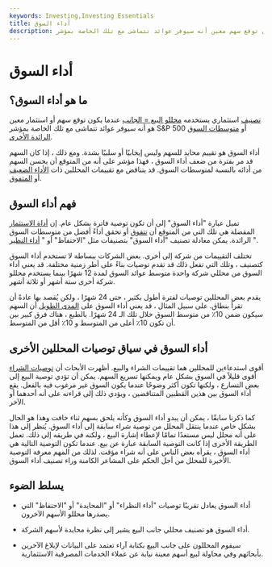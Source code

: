 ```yaml
---
keywords: Investing,Investing Essentials
title: أداء السوق
description: أداء السوق هو تصنيف استثماري يستخدمه المحللون عندما يكون توقع سهم معين أنه سيوفر عوائد تتماشى مع تلك الخاصة بمؤشر S &amp; amp؛ P 500 أو متوسطات السوق الرائدة الأخرى.
---
```


# أداء السوق
## ما هو أداء السوق؟

[تصنيف](/rating) استثماري يستخدمه [محللو البيع = الجانب](/analyst) عندما يكون توقع سهم أو استثمار معين هو أنه سيوفر عوائد تتماشى مع تلك الخاصة بمؤشر S&P 500 أو [متوسطات السوق الرائدة الأخرى](/marketaverage).

أداء السوق هو تقييم محايد للسهم وليس إيجابيًا أو سلبيًا بشدة. ومع ذلك ، إذا كان السهم قد مر بفترة من ضعف أداء السوق ، فهذا مؤشر على أنه من المتوقع أن يحسن السهم من أدائه بالنسبة لمتوسطات السوق. قد يتناقض مع تقييمات المحللين ذات [الأداء الضعيف](/underperform) أو [المتفوق](/outperform).

## فهم أداء السوق

تميل عبارة "أداء السوق" إلى أن تكون توصية فاترة بشكل عام. إن [أداة الاستثمار](/investmentvehicle) المفضلة هي تلك التي من المتوقع أن [تتفوق](/outperform) أو تحقق أداءً أفضل من متوسطات السوق الرائدة. يمكن معادلة تصنيف "أداء السوق" بتصنيفات مثل "الاحتفاظ" أو " [أداء النظير](/peer_perform) ".

تختلف التقييمات من شركة إلى أخرى. بعض الشركات ببساطة لا تستخدم أداء السوق كتصنيف ، وتلك التي تفعل ذلك قد تقدم توصيات بناءً على أطر زمنية مختلفة. قد يعني أداء السوق من محللي شركة واحدة متوسط عوائد السوق لمدة 12 شهرًا بينما يستخدم محللو شركة أخرى ستة أشهر أو ثلاثة أشهر.

يقدم بعض المحللين توصيات لفترة أطول بكثير ، حتى 24 شهرًا ، ولكن يُقصد بها عادةً أن تقرأ بنطاق. على سبيل المثال ، قد يعني أداء السوق على [المدى الطويل](/longterm) أن السهم سيكون ضمن 10٪ من متوسط السوق خلال تلك الـ 24 شهرًا. بالطبع ، هناك فرق كبير بين أن تكون 10٪ أعلى من المتوسط و 10٪ أقل من المتوسط.

## أداء السوق في سياق توصيات المحللين الأخرى

أقوى استدعاءين للمحللين هما تقييمات الشراء والبيع. أظهرت الأبحاث أن [توصيات الشراء](/buy) أقوى قليلاً في السوق بشكل عام ويمكنها تسريع السهم. يمكن أن تؤدي توصية البيع إلى بعض التسارع ، ولكنها تكون أكثر وضوحًا عندما يكون السوق غير مرغوب فيه بالفعل. يقع أداء السوق بين هذين القطبين المتناقضين ، ويؤدي ذلك إلى قراءته على أنه أحدهما أو الآخر.

كما ذكرنا سابقًا ، يمكن أن يبدو أداء السوق وكأنه يلحق بسهم ثناء خافت وهذا هو الحال بشكل خاص عندما ينتقل المحلل من توصية شراء سابقة إلى أداء السوق. يُنظر إلى هذا على أنه محلل ليس مستعدًا تمامًا لإعطاء إشارة البيع ، ولكنه في طريقه إلى ذلك. تعمل الطريقة الأخرى إذا كانت التوصية السابقة عبارة عن بيع. عندما تكون التوصية التالية هي أداء السوق ، يقرأه بعض الناس على أنه شراء مؤقت. لذلك من المهم معرفة التوصية الأخيرة للمحلل من أجل الحكم على المشاعر الكامنة وراء تصنيف أداء السوق.

## يسلط الضوء

- أداء السوق يعادل تقريبًا توصيات "أداء النظراء" أو "المحايدة" أو "الاحتفاظ" التي يصدرها محللو الأسهم الآخرون.

- أداء السوق هو تصنيف محللي جانب البيع يشير إلى نظرة محايدة لأسهم الشركة.

- سيقوم المحللون على جانب البيع بكتابة آراء تعتمد على البيانات لإبلاغ الآخرين بأبحاثهم وفي محاولة لبيع أسهم معينة نيابة عن عملاء الخدمات المصرفية الاستثمارية.

